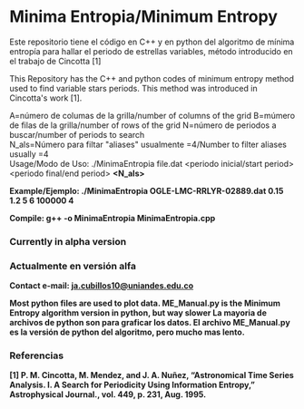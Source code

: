 # Minima Entropia/Minimum Entropy
Este repositorio tiene el código en C++ y en python del algoritmo de mínima entropía para hallar el periodo de estrellas variables, método introducido en el trabajo de Cincotta [1]

This Repository has the C++ and python codes of minimum entropy method used to find variable stars periods. This method was introduced in Cincotta's work [1].

A=número de columas de la grilla/number of columns of the grid
B=múmero de filas de la grilla/number of rows of the grid
N=número de periodos a buscar/number of periods to search  
N_als=Número para filtar "aliases" usualmente =4/Number to filter aliases usually =4  
Usage/Modo de Uso: ./MinimaEntropia file.dat <periodo inicial/start period> <periodo final/end period> <A> <B> <N> <N_als> 

Example/Ejemplo:
  ./MinimaEntropia OGLE-LMC-RRLYR-02889.dat 0.15 1.2 5 6 100000 4
  
Compile:
  g++ -o MinimaEntropia MinimaEntropia.cpp

### Currently in alpha version
### Actualmente en versión alfa
Contact e-mail: ja.cubillos10@uniandes.edu.co

Most python files are used to plot data. ME_Manual.py is the Minimum Entropy algorithm version in python, but way slower
La mayoria de archivos de python son para graficar los datos. El archivo ME_Manual.py es la versión de python del algoritmo, pero mucho mas lento. 
  
 
### Referencias
[1] P. M. Cincotta, M. Mendez, and J. A. Nuñez, “Astronomical Time Series Analysis. I. A Search for
Periodicity Using Information Entropy,” Astrophysical Journal., vol. 449, p. 231, Aug. 1995.

